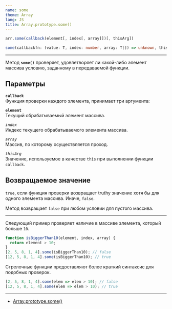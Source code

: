 ```yaml
---
name: some
theme: Array
lang: JS
title: Array.prototype.some()
---
```


```js
arr.some(callback(element[, index[, array]])[, thisArg])
```

```ts
some(callbackfn: (value: T, index: number, array: T[]) => unknown, thisArg?: any): boolean; // ES5
```

---

Метод **`some()`** проверяет, удовлетворяет ли какой-либо элемент массива условию, заданному в передаваемой функции.

## Параметры

**`callback`**<br />
Функция проверки каждого элемента, принимает три аргумента:

**`element`**<br />
Текущий обрабатываемый элемент массива.

_`index`_<br />
Индекс текущего обрабатываемого элемента массива.

_`array`_<br />
Массив, по которому осуществляется проход.

_`thisArg`_<br />
Значение, используемое в качестве `this` при выполнении функции `callback`.

## Возвращаемое значение

`true`, если функция проверки возвращает truthy значение хотя бы для одного элемента массива. Иначе, `false`.

Метод возвращает `false` при любом условии для пустого массива.

---

Следующий пример проверяет наличие в массиве элемента, который больше `10`.

```js
function isBiggerThan10(element, index, array) {
  return element > 10;
}
[2, 5, 8, 1, 4].some(isBiggerThan10); // false
[12, 5, 8, 1, 4].some(isBiggerThan10); // true
```

Стрелочные функции предоставляют более краткий синтаксис для подобных проверок.

```js
[2, 5, 8, 1, 4].some(elem => elem > 10); // false
[12, 5, 8, 1, 4].some(elem => elem > 10); // true
```

---

- [Array.prototype.some()](https://developer.mozilla.org/ru/docs/Web/JavaScript/Reference/Global_Objects/Array/some)
